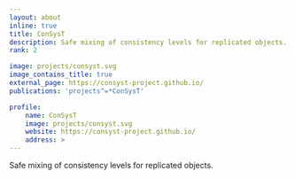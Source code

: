 ```yaml
---
layout: about
inline: true
title: ConSysT
description: Safe mixing of consistency levels for replicated objects.
rank: 2

image: projects/consyst.svg
image_contains_title: true
external_page: https://consyst-project.github.io/
publications: 'projects^=*ConSysT'

profile:
    name: ConSysT
    image: projects/consyst.svg
    website: https://consyst-project.github.io/
    address: >
---
```


Safe mixing of consistency levels for replicated objects.
